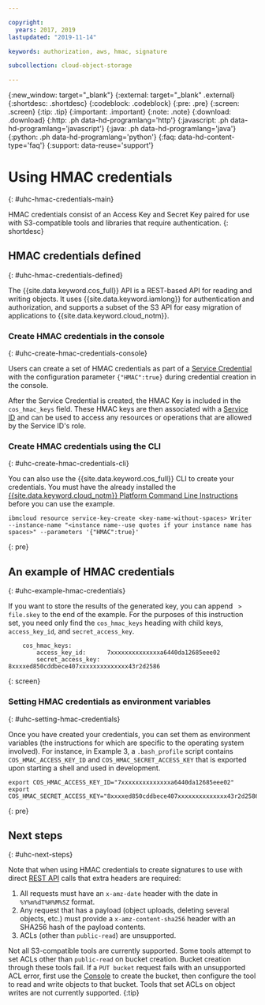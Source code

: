 ```yaml
---

copyright:
  years: 2017, 2019
lastupdated: "2019-11-14"

keywords: authorization, aws, hmac, signature

subcollection: cloud-object-storage

---
```

{:new_window: target="_blank"}
{:external: target="_blank" .external}
{:shortdesc: .shortdesc}
{:codeblock: .codeblock}
{:pre: .pre}
{:screen: .screen}
{:tip: .tip}
{:important: .important}
{:note: .note}
{:download: .download} 
{:http: .ph data-hd-programlang='http'} 
{:javascript: .ph data-hd-programlang='javascript'} 
{:java: .ph data-hd-programlang='java'} 
{:python: .ph data-hd-programlang='python'}
{:faq: data-hd-content-type='faq'}
{:support: data-reuse='support'}

# Using HMAC credentials
{: #uhc-hmac-credentials-main}

HMAC credentials consist of an Access Key and Secret Key paired for use with S3-compatible tools and libraries that require authentication.
{: shortdesc}

## HMAC credentials defined
{: #uhc-hmac-credentials-defined}

The {{site.data.keyword.cos_full}} API is a REST-based API for reading and writing objects. It uses {{site.data.keyword.iamlong}} for authentication and authorization, and supports a subset of the S3 API for easy migration of applications to {{site.data.keyword.cloud_notm}}.

### Create HMAC credentials in the console
{: #uhc-create-hmac-credentials-console}

Users can create a set of HMAC credentials as part of a [Service Credential](/docs/services/cloud-object-storage/iam?topic=cloud-object-storage-service-credentials) with the configuration parameter `{"HMAC":true}` during credential creation in the console. 

After the Service Credential is created, the HMAC Key is included in the `cos_hmac_keys` field. These HMAC keys are then associated with a [Service ID](/docs/iam?topic=iam-serviceids#serviceids) and can be used to access any resources or operations that are allowed by the Service ID's role. 

### Create HMAC credentials using the CLI
{: #uhc-create-hmac-credentials-cli}

You can also use the {{site.data.keyword.cos_full}} CLI to create your credentials. You must have the already installed the [{{site.data.keyword.cloud_notm}} Platform Command Line Instructions](/docs/cli?topic=cloud-cli-install-ibmcloud-cli) before you can use the example.

```
ibmcloud resource service-key-create <key-name-without-spaces> Writer --instance-name "<instance name--use quotes if your instance name has spaces>" --parameters '{"HMAC":true}'
```
{: pre}

## An example of HMAC credentials
{: #uhc-example-hmac-credentials}

If you want to store the results of the generated key, you can append ` > file.skey` to the end of the example. For the purposes of this instruction set, you need only find the `cos_hmac_keys` heading with child keys, `access_key_id`, and `secret_access_key`.

```
    cos_hmac_keys:
        access_key_id:      7xxxxxxxxxxxxxxa6440da12685eee02
        secret_access_key:  8xxxxed850cddbece407xxxxxxxxxxxxxx43r2d2586
```
{: screen}

### Setting HMAC credentials as environment variables
{: #uhc-setting-hmac-credentials}

Once you have created your credentials, you can set them as environment variables (the instructions for which are specific to the operating system involved). For instance, in Example 3, a `.bash_profile` script contains `COS_HMAC_ACCESS_KEY_ID` and `COS_HMAC_SECRET_ACCESS_KEY` that is exported upon starting a shell and used in development.

```
export COS_HMAC_ACCESS_KEY_ID="7xxxxxxxxxxxxxxa6440da12685eee02"
export COS_HMAC_SECRET_ACCESS_KEY="8xxxxed850cddbece407xxxxxxxxxxxxxx43r2d2586"

```
{: pre}

## Next steps
{: #uhc-next-steps}

Note that when using HMAC credentials to create signatures to use with direct [REST API](/docs/services/cloud-object-storage/api-reference?topic=cloud-object-storage-compatibility-api) calls that extra headers are required:
1. All requests must have an `x-amz-date` header with the date in `%Y%m%dT%H%M%SZ` format.
2. Any request that has a payload (object uploads, deleting several objects, etc.) must provide a `x-amz-content-sha256` header with an SHA256 hash of the payload contents.
3. ACLs (other than `public-read`) are unsupported.

Not all S3-compatible tools are currently supported. Some tools attempt to set ACLs other than `public-read` on bucket creation. Bucket creation through these tools fail. If a `PUT bucket` request fails with an unsupported ACL error, first use the [Console](/docs/services/cloud-object-storage?topic=cloud-object-storage-getting-started) to create the bucket, then configure the tool to read and write objects to that bucket. Tools that set ACLs on object writes are not currently supported.
{:tip}
